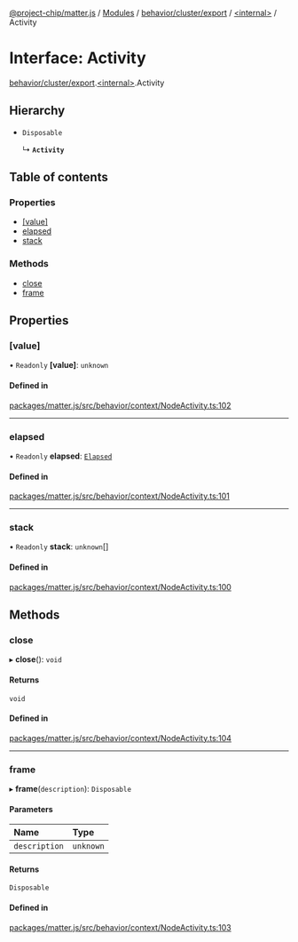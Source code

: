 [@project-chip/matter.js](../README.md) / [Modules](../modules.md) / [behavior/cluster/export](../modules/behavior_cluster_export.md) / [\<internal\>](../modules/behavior_cluster_export._internal_.md) / Activity

# Interface: Activity

[behavior/cluster/export](../modules/behavior_cluster_export.md).[\<internal\>](../modules/behavior_cluster_export._internal_.md).Activity

## Hierarchy

- `Disposable`

  ↳ **`Activity`**

## Table of contents

### Properties

- [[value]](behavior_cluster_export._internal_.Activity.md#[value])
- [elapsed](behavior_cluster_export._internal_.Activity.md#elapsed)
- [stack](behavior_cluster_export._internal_.Activity.md#stack)

### Methods

- [close](behavior_cluster_export._internal_.Activity.md#close)
- [frame](behavior_cluster_export._internal_.Activity.md#frame)

## Properties

### [value]

• `Readonly` **[value]**: `unknown`

#### Defined in

[packages/matter.js/src/behavior/context/NodeActivity.ts:102](https://github.com/project-chip/matter.js/blob/c0d55745d5279e16fdfaa7d2c564daa31e19c627/packages/matter.js/src/behavior/context/NodeActivity.ts#L102)

___

### elapsed

• `Readonly` **elapsed**: [`Elapsed`](log_export.Diagnostic.Elapsed.md)

#### Defined in

[packages/matter.js/src/behavior/context/NodeActivity.ts:101](https://github.com/project-chip/matter.js/blob/c0d55745d5279e16fdfaa7d2c564daa31e19c627/packages/matter.js/src/behavior/context/NodeActivity.ts#L101)

___

### stack

• `Readonly` **stack**: `unknown`[]

#### Defined in

[packages/matter.js/src/behavior/context/NodeActivity.ts:100](https://github.com/project-chip/matter.js/blob/c0d55745d5279e16fdfaa7d2c564daa31e19c627/packages/matter.js/src/behavior/context/NodeActivity.ts#L100)

## Methods

### close

▸ **close**(): `void`

#### Returns

`void`

#### Defined in

[packages/matter.js/src/behavior/context/NodeActivity.ts:104](https://github.com/project-chip/matter.js/blob/c0d55745d5279e16fdfaa7d2c564daa31e19c627/packages/matter.js/src/behavior/context/NodeActivity.ts#L104)

___

### frame

▸ **frame**(`description`): `Disposable`

#### Parameters

| Name | Type |
| :------ | :------ |
| `description` | `unknown` |

#### Returns

`Disposable`

#### Defined in

[packages/matter.js/src/behavior/context/NodeActivity.ts:103](https://github.com/project-chip/matter.js/blob/c0d55745d5279e16fdfaa7d2c564daa31e19c627/packages/matter.js/src/behavior/context/NodeActivity.ts#L103)
